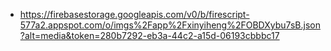 - https://firebasestorage.googleapis.com/v0/b/firescript-577a2.appspot.com/o/imgs%2Fapp%2Fxinyiheng%2FOBDXybu7sB.json?alt=media&token=280b7292-eb3a-44c2-a15d-06193cbbbc17
